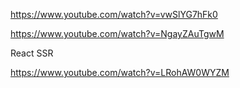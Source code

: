 


https://www.youtube.com/watch?v=vwSlYG7hFk0


https://www.youtube.com/watch?v=NgayZAuTgwM



React SSR

https://www.youtube.com/watch?v=LRohAW0WYZM


